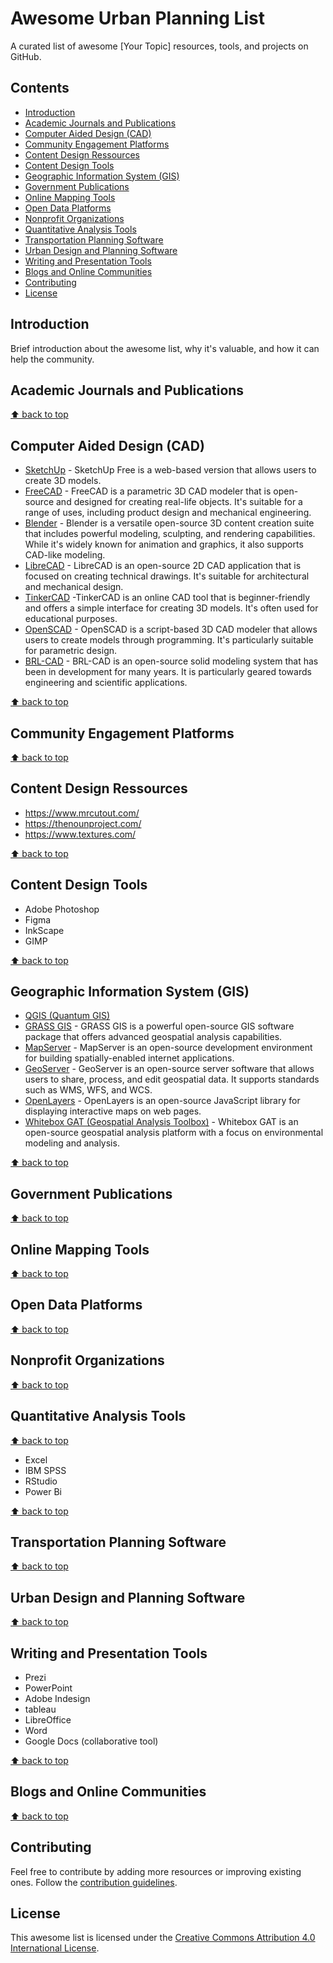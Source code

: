 # Awesome Urban Planning List

A curated list of awesome [Your Topic] resources, tools, and projects on GitHub.

## Contents

- [Introduction](#introduction)
- [Academic Journals and Publications](#academic-journals-and-publications)
- [Computer Aided Design (CAD)](#computer-aided-design-cad)
- [Community Engagement Platforms](#community-engagement-platforms)
- [Content Design Ressources](#content-design-ressources)
- [Content Design Tools](#content-design-tools)
- [Geographic Information System (GIS)](#geographic-information-system-gis)
- [Government Publications](#government-publications)
- [Online Mapping Tools](#online-mapping-tools)
- [Open Data Platforms](#open-data-platforms)
- [Nonprofit Organizations](#nonprofit-organizations)
- [Quantitative Analysis Tools](#quantitative-analysis-tools)
- [Transportation Planning Software](#transportation-planning-software)
- [Urban Design and Planning Software](#urban-design-and-planning-software)
- [Writing and Presentation Tools](#writing-and-presentation-tools)
- [Blogs and Online Communities](#blogs-and-online-communities)
- [Contributing](#contributing)
- [License](#license)

## Introduction

Brief introduction about the awesome list, why it's valuable, and how it can help the community.

## Academic Journals and Publications

[⬆ back to top](#awesome-urban-planning-list)

## Computer Aided Design (CAD)

- [SketchUp](https://www.sketchup.com/) - SketchUp Free is a web-based version that allows users to create 3D models.
- [FreeCAD](https://www.freecadweb.org/) - FreeCAD is a parametric 3D CAD modeler that is open-source and designed for creating real-life objects. It's suitable for a range of uses, including product design and mechanical engineering.
- [Blender](https://www.blender.org/) - Blender is a versatile open-source 3D content creation suite that includes powerful modeling, sculpting, and rendering capabilities. While it's widely known for animation and graphics, it also supports CAD-like modeling.
- [LibreCAD](https://librecad.org/) - LibreCAD is an open-source 2D CAD application that is focused on creating technical drawings. It's suitable for architectural and mechanical design.
- [TinkerCAD](https://www.tinkercad.com/) -TinkerCAD is an online CAD tool that is beginner-friendly and offers a simple interface for creating 3D models. It's often used for educational purposes.
- [OpenSCAD](https://www.openscad.org/) - OpenSCAD is a script-based 3D CAD modeler that allows users to create models through programming. It's particularly suitable for parametric design.
- [BRL-CAD](https://brlcad.org/) - BRL-CAD is an open-source solid modeling system that has been in development for many years. It is particularly geared towards engineering and scientific applications.

[⬆ back to top](#awesome-urban-planning-list)

## Community Engagement Platforms

[⬆ back to top](#awesome-urban-planning-list)

## Content Design Ressources

- https://www.mrcutout.com/
- https://thenounproject.com/
- https://www.textures.com/

[⬆ back to top](#awesome-urban-planning-list)

## Content Design Tools

- Adobe Photoshop
- Figma
- InkScape
- GIMP

[⬆ back to top](#awesome-urban-planning-list)

## Geographic Information System (GIS)

- [QGIS (Quantum GIS)]()
- [GRASS GIS](https://grass.osgeo.org/) - GRASS GIS is a powerful open-source GIS software package that offers advanced geospatial analysis capabilities.
- [MapServer](https://mapserver.org/) - MapServer is an open-source development environment for building spatially-enabled internet applications.
- [GeoServer](https://geoserver.org/) - GeoServer is an open-source server software that allows users to share, process, and edit geospatial data. It supports standards such as WMS, WFS, and WCS.
- [OpenLayers](https://openlayers.org/) - OpenLayers is an open-source JavaScript library for displaying interactive maps on web pages.
- [Whitebox GAT (Geospatial Analysis Toolbox)](https://www.whiteboxgeo.com/) - Whitebox GAT is an open-source geospatial analysis platform with a focus on environmental modeling and analysis.

[⬆ back to top](#awesome-urban-planning-list)

## Government Publications

[⬆ back to top](#awesome-urban-planning-list)

## Online Mapping Tools

[⬆ back to top](#awesome-urban-planning-list)

## Open Data Platforms

[⬆ back to top](#awesome-urban-planning-list)

## Nonprofit Organizations

[⬆ back to top](#awesome-urban-planning-list)

## Quantitative Analysis Tools

[⬆ back to top](#awesome-urban-planning-list)

- Excel
- IBM SPSS
- RStudio
- Power Bi

[⬆ back to top](#awesome-urban-planning-list)

## Transportation Planning Software

[⬆ back to top](#awesome-urban-planning-list)

## Urban Design and Planning Software

[⬆ back to top](#awesome-urban-planning-list)

## Writing and Presentation Tools

- Prezi
- PowerPoint
- Adobe Indesign
- tableau
- LibreOffice
- Word
- Google Docs (collaborative tool)

[⬆ back to top](#awesome-urban-planning-list)

## Blogs and Online Communities

[⬆ back to top](#awesome-urban-planning-list)

## Contributing

Feel free to contribute by adding more resources or improving existing ones. Follow the [contribution guidelines](link-to-contribution-guidelines).

## License

This awesome list is licensed under the [Creative Commons Attribution 4.0 International License](link-to-license).

